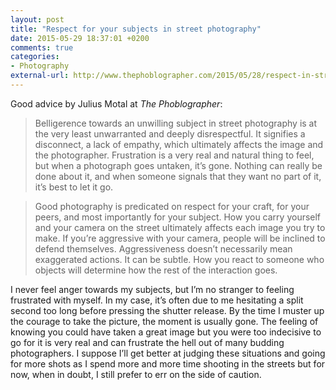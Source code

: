 ```yaml
---
layout: post
title: "Respect for your subjects in street photography"
date: 2015-05-29 18:37:01 +0200
comments: true
categories: 
- Photography
external-url: http://www.thephoblographer.com/2015/05/28/respect-in-street-photography/
---
```


Good advice by Julius Motal at _The Phoblographer_:

> Belligerence towards an unwilling subject in street photography is at the very least unwarranted and deeply disrespectful. It signifies a disconnect, a lack of empathy, which ultimately affects the image and the photographer. Frustration is a very real and natural thing to feel, but when a photograph goes untaken, it’s gone. Nothing can really be done about it, and when someone signals that they want no part of it, it’s best to let it go.

> Good photography is predicated on respect for your craft, for your peers, and most importantly for your subject. How you carry yourself and your camera on the street ultimately affects each image you try to make. If you’re aggressive with your camera, people will be inclined to defend themselves. Aggressiveness doesn’t necessarily mean exaggerated actions. It can be subtle. How you react to someone who objects will determine how the rest of the interaction goes.

I never feel anger towards my subjects, but I’m no stranger to feeling frustrated with myself. In my case, it’s often due to me hesitating a split second too long before pressing the shutter release. By the time I muster up the courage to take the picture, the moment is usually gone. The feeling of knowing you could have taken a great image but you were too indecisive to go for it is very real and can frustrate the hell out of many budding photographers. I suppose I’ll get better at judging these situations and going for more shots as I spend more and more time shooting in the streets but for now, when in doubt, I still prefer to err on the side of caution.